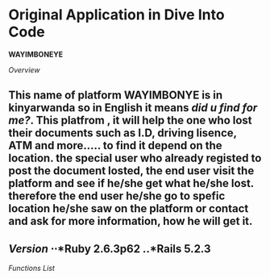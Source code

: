 # Original Application in Dive Into Code #

**WAYIMBONEYE**


*Overview*


 This name of platform WAYIMBONYE is in kinyarwanda so in English it means *did u find for me?*. This platfrom , it will help the one who lost their documents such as I.D, driving lisence, ATM and more.....  to find it depend on the location.
 the special user who already registed to post the document losted, the end user visit the platform and see if he/she get what he/she lost. therefore the end user he/she go to spefic location he/she saw on the platform or contact and ask for more information, how he will get it.
---

*Version*
⋅⋅*Ruby 2.6.3p62 
..*Rails 5.2.3
---

*Functions List*




